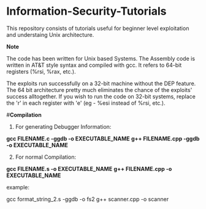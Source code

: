 # Information-Security-Tutorials
This repository consists of tutorials useful for beginner level exploitation and understaing Unix architecture.

**Note**

The code has been written for Unix based Systems.
The Assembly code is written in AT&T style syntax and compiled with gcc. It refers to 64-bit registers (%rsi, %rax, etc.). 

The exploits run successfully on a 32-bit machine without the DEP feature. The 64 bit architecture pretty much eliminates the chance of the exploits' success alltogether. If you wish to run the code on 32-bit systems, replace the 'r' in each register with 'e' (eg - %esi instead of %rsi, etc.).

#**Compilation**

1. For generating Debugger Information:

**gcc FILENAME.c -ggdb -o EXECUTABLE_NAME**
**g++ FILENAME.cpp -ggdb -o EXECUTABLE_NAME**

2. For normal Compilation:

**gcc FILENAME.s -o EXECUTABLE_NAME**
**g++ FILENAME.cpp -o EXECUTABLE_NAME**

example:

gcc format_string_2.s -ggdb -o fs2
g++ scanner.cpp -o scanner
